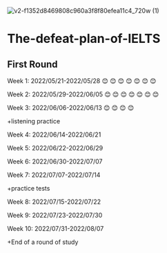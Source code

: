 ![v2-f1352d8469808c960a3f8f80efea11c4_720w (1)](https://user-images.githubusercontent.com/64878572/169634111-3b85c3dd-2aad-4a3d-ab51-b1be73fe7936.jpg)

# The-defeat-plan-of-IELTS
## First Round
Week 1: 2022/05/21-2022/05/28 :blush: :blush: :blush: :blush: :blush: :blush: :blush:

Week 2: 2022/05/29-2022/06/05 :blush: :blush: :blush: :blush: :blush: :blush: :blush:

Week 3: 2022/06/06-2022/06/13 :blush: :blush: :blush: :blush:

+listening practice

Week 4: 2022/06/14-2022/06/21

Week 5: 2022/06/22-2022/06/29

Week 6: 2022/06/30-2022/07/07

Week 7: 2022/07/07-2022/07/14

+practice tests

Week 8: 2022/07/15-2022/07/22

Week 9: 2022/07/23-2022/07/30

Week 10: 2022/07/31-2022/08/07

+End of a round of study
